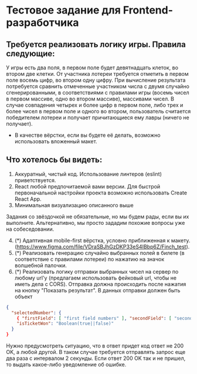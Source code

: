 # Тестовое задание для Frontend-разработчика

## Требуется реализовать логику игры. Правила следующие:

У игры есть два поля, в первом поле будет девятнадцать клеток, во втором две клетки. От участника лотереи требуется отметить в первом поле восемь цифр, во втором одну цифру. При вычисление результата потребуется сравнить отмеченные участником числа с двумя случайно сгенерированными, в соответствиями с правилами игры (восемь чисел в первом массиве, одно во втором массиве), массивами чисел. В случае совпадения четырех и более цифр в первом поле, либо трех и более чисел в первом поле и одного во втором, пользователь считается победителем лотереи и получает причитающиеся ему лавры (ничего не получает).

- В качестве вёрстки, если вы будете её делать, возможно использовать вложенный макет.

## Что хотелось бы видеть:

1. Аккуратный, чистый код. Использование линтеров (eslint) приветствуется.
2. React любой предпочитаемой вами версии. Для быстрой первоначальной настройки проекта возможно использовать Create React App.
3. Минимальная визуализацию описанного выше

Задания со звёздочкой не обязательные, но мы будем рады, если вы их выполните. Альтернативно, мы просто зададим похожие вопросы уже на собеседовании.

4. (\*) Адаптивная mobile-first вёрстка, условно приближенная к макету. (https://www.figma.com/file/VDraSBJhGzDKP33eS4IBbp6Z/Finch_test).
5. (\*) Реализовать генерацию случайно выбранных полей в билете (в соответствие с правилами лотереи) по нажатию на значок волшебной палочки.
6. (\*) Реализовать логику отправки выбранных чисел на сервер по любому url'у (предлагаем использовать фейковый url, чтобы не иметь дела с CORS). Отправка должна происходить после нажатия на кнопку "Показать результат". В данных отправки должен быть объект

```json
{
  "selectedNumber": {
    { "firstField": [ "first field numbers" ], "secondField": [ "second field numbers" ] },
    "isTicketWon": "Boolean(true||false)"
  }
}
```

Нужно предусмотреть ситуацию, что в ответ придет код ответ не 200 OK, а любой другой. В таком случае требуется отправлять запрос еще два раза с интервалом 2 секунды. Если ответ 200 OK так и не пришел, то выдать какое-либо уведомление об ошибке.

